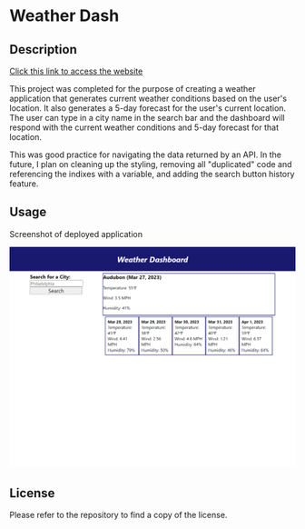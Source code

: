 # Weather Dash

## Description

[Click this link to access the website](https://greg-pfeifer.github.io/weather_dash/)

This project was completed for the purpose of creating a weather application that generates current weather conditions based on the user's location. It also generates a 5-day forecast for the user's current location. The user can type in a city name in the search bar and the dashboard will respond with the current weather conditions and 5-day forecast for that location.  

This was good practice for navigating the data returned by an API. In the future, I plan on cleaning up the styling, removing all "duplicated" code and referencing the indixes with a variable, and adding the search button history feature.  

## Usage

Screenshot of deployed application

![Deployed application screenshot](assets/weather_screenshot.png)

## License

Please refer to the repository to find a copy of the license.
